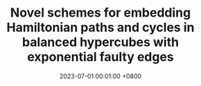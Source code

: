---
title:          "Novel schemes for embedding Hamiltonian paths and cycles in balanced hypercubes with exponential faulty edges"
date:           2023-07-01 00:01:00 +0800
selected:       false
pub:            "Journal of Parallel and Distributed Computing,"
pub_date:       "vol. 177, pp. 182-191, 2023"

cover:          /assets/images/covers/cover2.jpg
authors:
  - Xiao-Yan Li
  - Kun Zhao
  - Hongbin Zhuang
  - Xiaohua Jia
links:
  Paper: https://www.sciencedirect.com/science/article/abs/pii/S0743731523000436
---